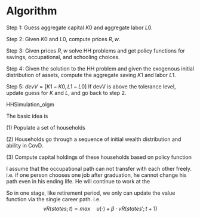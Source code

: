 # Algorithm

Step 1: Guess aggregate capital $K0$ and aggregate labor $L0$. 

Step 2: Given $K0$ and $L0$, compute prices $R,w$.

Step 3: Given prices $R,w$ solve HH problems and get policy functions for savings, occupational, and schooling choices. 

Step 4: Given the solution to the HH problem and given the exogenous initial distribution of assets, compute the aggregate saving $K1$ and labor $L1$.

Step 5: $dev V = [K1-K0,L1-L0]$ If devV is above the tolerance level, update guess for $K$ and $L$, and go back to step 2.



HHSimulation_olgm

The basic idea is

(1) Populate a set of households

(2) Households go through a sequence of initial wealth distribution and ability in CovD.

(3) Compute capital holdings of these households based on policy function 



I assume that the occupational path can not transfer with each other freely. i.e. if one person chooses one job after graduation, he cannot change his path even in his ending life. He will continue to work at the 



So in one stage, like retirement period, we only can update the value function via the single career path. i.e. 
$$
vR(states;t)=max \quad u(\cdot)+\beta\cdot vR(states';t+1)
$$






